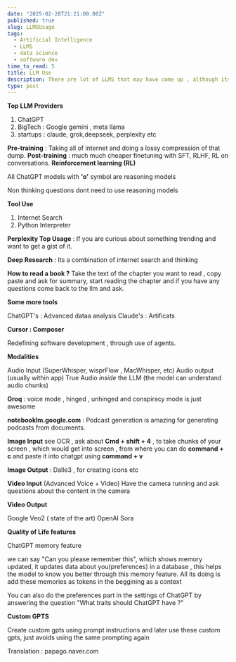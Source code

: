 ```yaml
---
date: "2025-02-28T21:21:00.00Z"
published: true
slug: LLMSUsage
tags:
  - Artificial Intelligence
  - LLMS
  - data science
  - software dev
time_to_read: 5
title: LLM Use
description: There are lot of LLMS that may have come up , although its very important to know its underlying inner workings , its equally important to know how you use this in applications
type: post
---
```


**Top LLM Providers**

1. ChatGPT
2. BigTech : Google gemini , meta llama
3. startups : claude, grok,deepseek, perplexity etc

**Pre-training** : Taking all of internet and doing a lossy compression of that dump.
**Post-training** : much much cheaper finetuning with SFT, RLHF, RL on conversations.
**Reinforcement learning (RL)**

All ChatGPT models with **'o'** symbol are reasoning models

Non thinking questions dont need to use reasoning models

**Tool Use**

1. Internet Search
2. Python Interpreter

**Perplexity Top Usage** : If you are curious about something trending and want to get a gist of it.

**Deep Research** : Its a combination of internet search and thinking

**How to read a book ?**
Take the text of the chapter you want to read , copy paste and ask for summary, start reading the chapter and if you have any questions come back to the llm and ask.

**Some more tools**

ChatGPT's : Advanced dataa analysis
Claude's : Artificats

**Cursor : Composer**

Redefining software development , through use of agents.

**Modalities**

Audio Input (SuperWhisper, wisprFlow , MacWhisper, etc)
Audio output (usually within app)
True Audio _inside_ the LLM (the model can understand audio chunks)

**Groq** : voice mode , hinged , unhinged and conspiracy mode is just awesome

**notebooklm.google.com** : Podcast generation is amazing for generating podcasts from documents.

**Image Input** see OCR , ask about
**Cmd + shift + 4** , to take chunks of your screen , which would get into screen , from where you can do **command + c** and paste it into chatgpt using **command + v**

**Image Output** : Dalle3 , for creating icons etc

**Video Input** (Advanced Voice + Video)
Have the camera running and ask questions about the content in the camera

**Video Output**

Google Veo2 ( state of the art)
OpenAI Sora

**Quality of Life features**

ChatGPT memory feature

we can say "Can you please remember this", which shows memory updated, it updates data about you(preferences) in a database , this helps the model to know you better through this memory feature. All its doing is add these memories as tokens in the beggining as a context

You can also do the preferences part in the settings of ChatGPT by answering the question "What traits should ChatGPT have ?"

**Custom GPTS**

Create custom gpts using prompt instructions and later use these custom gpts, just avoids using the same prompting again

Translation : papago.naver.com

